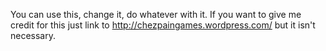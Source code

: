 You can use this, change it, do whatever with it. If you want to give me credit for this just link to 
http://chezpaingames.wordpress.com/ but it isn't necessary.

